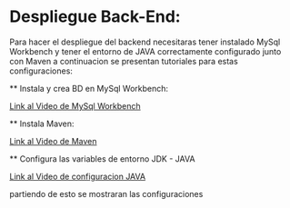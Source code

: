 # Despliegue Back-End:

Para hacer el despliegue del backend necesitaras tener instalado MySql Workbench y tener el entorno de JAVA correctamente configurado junto con Maven a continuacion 
se presentan tutoriales para estas configuraciones:

** Instala y crea BD en MySql Workbench:

[Link al Video de MySql Workbench](https://www.youtube.com/watch?v=eDh6-71O12s)

** Instala Maven:

[Link al Video de Maven](https://www.youtube.com/watch?v=snp1dTlJxqw)

** Configura las variables de entorno JDK - JAVA

[Link al Video de configuracion JAVA](https://www.youtube.com/watch?v=qF4k830JxXo)

partiendo de esto se mostraran las configuraciones 
